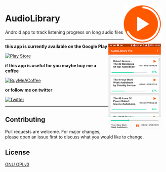 
<img src="https://github.com/Joshua-M-Schmidt/AudioLibrary/blob/main/assets/icon.png?raw=true" align="right"
     alt="Size Limit logo by Anton Lovchikov" width="120" height="120">

# AudioLibrary 

Android app to track listening progress on long audio files

---


<img src="https://github.com/Joshua-M-Schmidt/AudioLibrary/blob/main/assets/screenshot.png?raw=true"
align="right"
  alt="Screenshot of AudioLibrary"
  width="170" height="280">

**this app is currently available on the Google Play**

[![Play Store](https://img.shields.io/badge/Google_Play-414141?style=for-the-badge&logo=google-play&logoColor=white)]("https://play.google.com/store/apps/details?id=com.nova.audiolibrary")

**if this app is useful for you maybe buy me a coffee**

[![BuyMeACoffee](https://img.shields.io/badge/Buy%20Me%20a%20Coffee-ffdd00?style=for-the-badge&logo=buy-me-a-coffee&logoColor=black)](https://www.buymeacoffee.com/joshuamschmidt)

**or follow me on twitter**

[![Twitter](https://img.shields.io/badge/Twitter-%231DA1F2.svg?style=for-the-badge&logo=Twitter&logoColor=white)](https://twitter.com/WrngPhilosophr)


---

## Contributing

Pull requests are welcome. For major changes, please open an issue first
to discuss what you would like to change.

## License

[GNU GPLv3](https://choosealicense.com/licenses/gpl-3.0/)

